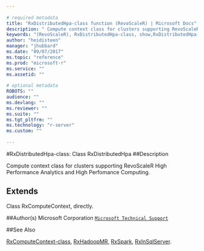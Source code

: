 ```yaml
--- 
 
# required metadata 
title: "RxDistributedHpa-class function (RevoScaleR) | Microsoft Docs" 
description: " Compute context class for clusters supporting RevoScaleR High Performance Analytics and High Perfomance Computing. " 
keywords: "(RevoScaleR), RxDistributedHpa-class, show,RxDistributedHpa-method, classes" 
author: "heidisteen" 
manager: "jhubbard" 
ms.date: "09/07/2017" 
ms.topic: "reference" 
ms.prod: "microsoft-r" 
ms.service: "" 
ms.assetid: "" 
 
# optional metadata 
ROBOTS: "" 
audience: "" 
ms.devlang: "" 
ms.reviewer: "" 
ms.suite: "" 
ms.tgt_pltfrm: "" 
ms.technology: "r-server" 
ms.custom: "" 
 
--- 
```

 
 
 
 
 #RxDistributedHpa-class: Class RxDistributedHpa 
 ##Description
 
Compute context class for clusters supporting RevoScaleR High Performance Analytics and High Perfomance Computing.
 
 
 ## Extends 

 
Class RxComputeContext, directly.
 
 ##Author(s)
 Microsoft Corporation [`Microsoft Technical Support`](https://go.microsoft.com/fwlink/?LinkID=698556&clcid=0x409)
 
 
 ##See Also
 
[RxComputeContext-class](RxComputeContext-class.md),
[RxHadoopMR](RxHadoopMR.md),
[RxSpark](RxSpark.md),
[RxInSqlServer](RxInSqlServer.md).
   
 
